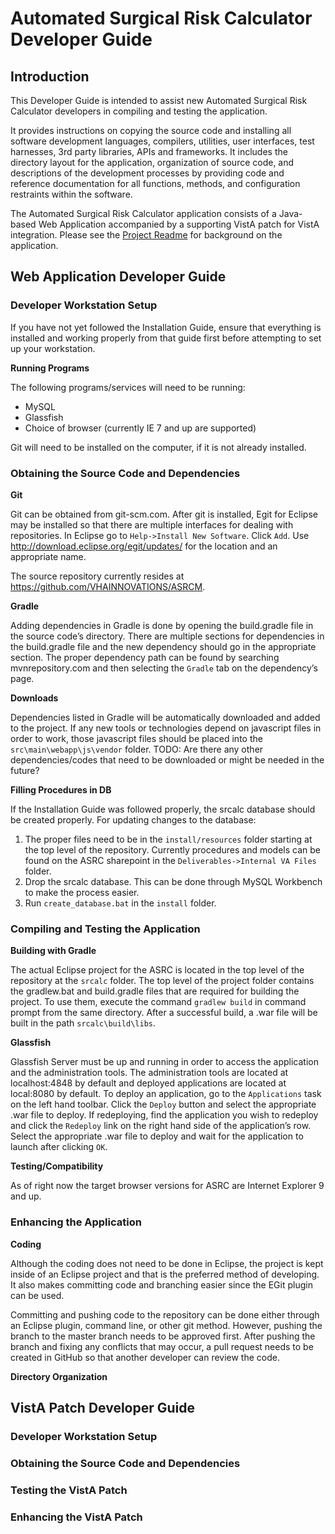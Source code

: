 Automated Surgical Risk Calculator Developer Guide
==================================================

Introduction
------------

This Developer Guide is intended to assist new Automated Surgical Risk
Calculator developers in compiling and testing the application.

It provides instructions on copying the source code and installing all software
development languages, compilers, utilities, user interfaces, test harnesses,
3rd party libraries, APIs and frameworks.  It includes the directory layout for
the application, organization of source code, and descriptions of the
development processes by providing code and reference documentation for all
functions, methods, and configuration restraints within the software.

The Automated Surgical Risk Calculator application consists of a Java-based Web
Application accompanied by a supporting VistA patch for VistA integration.
Please see the [Project Readme](../README.md) for background on the application.

Web Application Developer Guide
-------------------------------

### Developer Workstation Setup
If you have not yet followed the Installation Guide, ensure that everything is installed and working properly from that guide first before attempting to set up your workstation.

**Running Programs**

The following programs/services will need to be running:
*   MySQL
*   Glassfish
*   Choice of browser (currently IE 7 and up are supported)

Git will need to be installed on the computer, if it is not already installed.

### Obtaining the Source Code and Dependencies

**Git**

Git can be obtained from git-scm.com. After git is installed, Egit for Eclipse may be installed so that there are multiple interfaces for dealing with repositories. In Eclipse go to `Help->Install New Software`. Click `Add`. Use http://download.eclipse.org/egit/updates/ for the location and an appropriate name.

The source repository currently resides at https://github.com/VHAINNOVATIONS/ASRCM.

**Gradle**

Adding dependencies in Gradle is done by opening the build.gradle file in the source code’s directory. There are multiple sections for dependencies in the build.gradle file and the new dependency should go in the appropriate section. The proper dependency path can be found by searching mvnrepository.com and then selecting the `Gradle` tab on the dependency’s page. 

**Downloads**

Dependencies listed in Gradle will be automatically downloaded and added to the project. If any new tools or technologies depend on javascript files in order to work, those javascript files should be placed into the `src\main\webapp\js\vendor` folder.
	TODO: Are there any other dependencies/codes that need to be downloaded or might be needed in the future?

**Filling Procedures in DB**

If the Installation Guide was followed properly, the srcalc database should be created properly. For updating changes to the database: 

1.  The proper files need to be in the `install/resources` folder starting at the top level of the repository. Currently procedures and models can be found on the ASRC sharepoint in the `Deliverables->Internal VA Files` folder. 
2.  Drop the srcalc database. This can be done through MySQL Workbench to make the process easier.
3.  Run `create_database.bat` in the `install` folder.

### Compiling and Testing the Application

**Building with Gradle**

The actual Eclipse project for the ASRC is located in the top level of the repository at the `srcalc` folder. The top level of the project folder contains the gradlew.bat and build.gradle files that are required for building the project. To use them, execute the command `gradlew build` in command prompt from the same directory. After a successful build, a .war file will be built in the path `srcalc\build\libs`.
	
**Glassfish**

Glassfish Server must be up and running in order to access the application and the administration tools. The administration tools are located at localhost:4848 by default and deployed applications are located at local:8080 by default. To deploy an application, go to the `Applications` task on the left hand toolbar. Click the `Deploy` button and select the appropriate .war file to deploy. If redeploying, find the application you wish to redeploy and click the `Redeploy` link on the right hand side of the application’s row. Select the appropriate .war file to deploy and wait for the application to launch after clicking `OK`.

**Testing/Compatibility**

As of right now the target browser versions for ASRC are Internet Explorer 9 and up.

### Enhancing the Application
	
**Coding**

Although the coding does not need to be done in Eclipse, the project is kept inside of an Eclipse project and that is the preferred method of developing. It also makes committing code and branching easier since the EGit plugin can be used.

Committing and pushing code to the repository can be done either through an Eclipse plugin, command line, or other git method. However, pushing the branch to the master branch needs to be approved first. After pushing the branch and fixing any conflicts that may occur, a pull request needs to be created in GitHub so that another developer can review the code.

**Directory Organization**



VistA Patch Developer Guide
---------------------------

### Developer Workstation Setup

### Obtaining the Source Code and Dependencies

### Testing the VistA Patch

### Enhancing the VistA Patch

